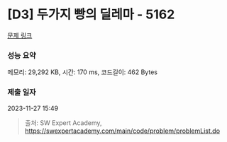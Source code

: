 # [D3] 두가지 빵의 딜레마 - 5162 

[문제 링크](https://swexpertacademy.com/main/code/problem/problemDetail.do?contestProbId=AWTaTDua3OoDFAVT) 

### 성능 요약

메모리: 29,292 KB, 시간: 170 ms, 코드길이: 462 Bytes

### 제출 일자

2023-11-27 15:49



> 출처: SW Expert Academy, https://swexpertacademy.com/main/code/problem/problemList.do